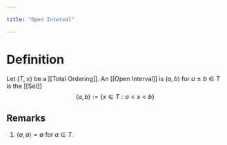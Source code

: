 ```yaml
---

title: "Open Interval"

---
```

# Definition
Let $(T, \leq)$ be a [[Total Ordering]].  An [[Open Interval]] is $(a,b)$ for $a \leq b \in T$ is the [[Set]]
$$(a,b) := \{x \in T : a < x < b\}$$
## Remarks
1. $(a, a) = \emptyset$ for $a \in T$.
